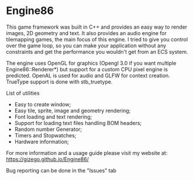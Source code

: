 # Engine86

  This game framework was built in C++ and provides an easy way to render images, 2D geometry and text. It also provides an audio engine for tilemapping games, the main focus of this engine. I tried to give you control over the game loop, so you can make your application without any constraints and get the performance you wouldn't get from an ECS system.
  
  The engine uses OpenGL for graphics (Opengl 3.0 if you want multiple Engine86::Renderer*) but support for a custom CPU pixel engine is predicted. OpenAL is used for audio and GLFW for context creation. TrueType support is done with stb_truetype.
  
  List of utilities
  
   - Easy to create window;
   - Easy tile, sprite, image and geometry rendering;
   - Font loading and text rendering;
   - Support for loading text files handling BOM headers;
   - Random number Generator;
   - Timers and Stopwatches;
   - Hardware information;

    
  For more information and a usage guide please visit my website at: 
  https://gizego.github.io/Engine86/
 
Bug reporting can be done in the "Issues" tab

